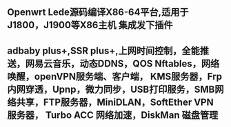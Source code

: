 Openwrt Lede源码编译X86-64平台,适用于J1800，J1900等X86主机
集成发下插件
---
adbaby plus+,SSR plus+,上网时间控制，全能推送，网易云音乐，动态DDNS，QOS Nftables，网络唤醒，openVPN服务端、客户端，
KMS服务器，Frp内网穿透，Upnp，微力同步，USB打印服务，SMB网络共享，FTP服务器，MiniDLAN，SoftEther VPN 服务器，
Turbo ACC 网络加速，DiskMan 磁盘管理
---
